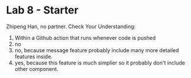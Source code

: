 # Lab 8 - Starter
Zhipeng Han, no partner.
Check Your Understanding:
1. Within a Github action that runs whenever code is pushed
2. no
3. no, because message feature probably include many more detailed features inside.
4. yes, because this feature is much simplier so it probably don't include other component.